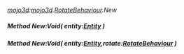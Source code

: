 _[mojo3d](../../modules/mojo3d/mojo3d-module.md):[mojo3d](../../modules/mojo3d/mojo3d-module.md).[RotateBehaviour](../../modules/mojo3d/mojo3d-rotatebehaviour.md).New_
##### Method New:Void( entity:[Entity](../../modules/mojo3d/mojo3d-entity.md) )
##### Method New:Void( entity:[Entity](../../modules/mojo3d/mojo3d-entity.md),rotate:[RotateBehaviour](../../modules/mojo3d/mojo3d-rotatebehaviour.md) )
